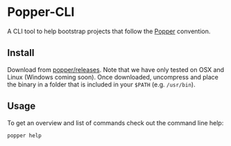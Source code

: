 # Popper-CLI

A CLI tool to help bootstrap projects that follow the 
[Popper](https://github.com/systemslab/popper) convention.

## Install

Download from 
[popper/releases](https://github.com/systemslab/popper/releases). Note 
that we have only tested on OSX and Linux (Windows coming soon). Once 
downloaded, uncompress and place the binary in a folder that is 
included in your `$PATH` (e.g. `/usr/bin`).

## Usage

To get an overview and list of commands check out the command line 
help:

```bash
popper help
```
